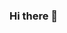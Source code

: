 ### Hi there 👋
<!--
[![GitHub Streak](http://github-readme-streak-stats.herokuapp.com?user=sss-ng&theme=dark&hide_border=true&date_format=M%20j%5B%2C%20Y%5D)](https://git.io/streak-stats)

- 🔭 I’m currently working on
    - low-level networking
    - software design
    - CI/CD and DevOps
- 🌱 I’m currently reading
    - Functional Programming in Scala 2nd Edition
- 💬 I recently finished reading
    - [x] Cryptography I (Daniel Boneh)
    - [x] CODE - The Hidden Language of Computer Hardware and Software (Charles Petzold)
    - [x] The Code Book: The Science of Secrecy from Ancient Egypt to Quantum Cryptography (Simon Singh)
    - [x] Advanced Programming in the Unix Environment
    - [x] Computer Networking: A Top Down Approach (Jim Kurose)
    - [x] Crafting Interpreters
    - [x] Philosophy of Software Design (John Ousterhout)
    - [x] DDIA (Martin Kleppmann)
    - [x] CTCI
- 🤔 I'm planning on reading
    - SICP (Sussman and Abelson)
    - Functional Programming in Scala
    - EPI






- 👯 I’m looking to collaborate on ...
- 💬 Ask me about ...
- 📫 How to reach me: ...
- 😄 Pronouns: ...
- ⚡ Fun fact: ...
-->
